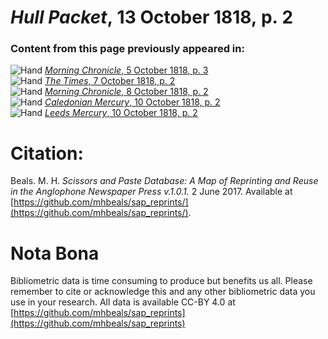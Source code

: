 # *Hull Packet*, 13 October 1818, p. 2  
  
### Content from this page previously appeared in:  
![Hand](http://scissorsandpaste.net/wp-content/uploads/2017/06/smallhandpointer.png) [*Morning Chronicle*, 5 October 1818, p. 3](https://mhbeals.github.io/sap_html/Morning-Chronicle/Morning-Chronicle-5-October-1818-p-3)  
![Hand](http://scissorsandpaste.net/wp-content/uploads/2017/06/smallhandpointer.png) [*The Times*, 7 October 1818, p. 2](https://mhbeals.github.io/sap_html/The-Times/The-Times-7-October-1818-p-2)  
![Hand](http://scissorsandpaste.net/wp-content/uploads/2017/06/smallhandpointer.png) [*Morning Chronicle*, 8 October 1818, p. 2](https://mhbeals.github.io/sap_html/Morning-Chronicle/Morning-Chronicle-8-October-1818-p-2)  
![Hand](http://scissorsandpaste.net/wp-content/uploads/2017/06/smallhandpointer.png) [*Caledonian Mercury*, 10 October 1818, p. 2](https://mhbeals.github.io/sap_html/Caledonian-Mercury/Caledonian-Mercury-10-October-1818-p-2)  
![Hand](http://scissorsandpaste.net/wp-content/uploads/2017/06/smallhandpointer.png) [*Leeds Mercury*, 10 October 1818, p. 2](https://mhbeals.github.io/sap_html/Leeds-Mercury/Leeds-Mercury-10-October-1818-p-2)  


# Citation: 

Beals. M. H. *Scissors and Paste Database: A Map of Reprinting and Reuse in the Anglophone Newspaper Press v.1.0.1.* 2 June 2017. Available at [https://github.com/mhbeals/sap_reprints/](https://github.com/mhbeals/sap_reprints/). 

# Nota Bona

Bibliometric data is time consuming to produce but benefits us all. Please remember to cite or acknowledge this and any other bibliometric data you use in your research. All data is available CC-BY 4.0 at [https://github.com/mhbeals/sap_reprints](https://github.com/mhbeals/sap_reprints)